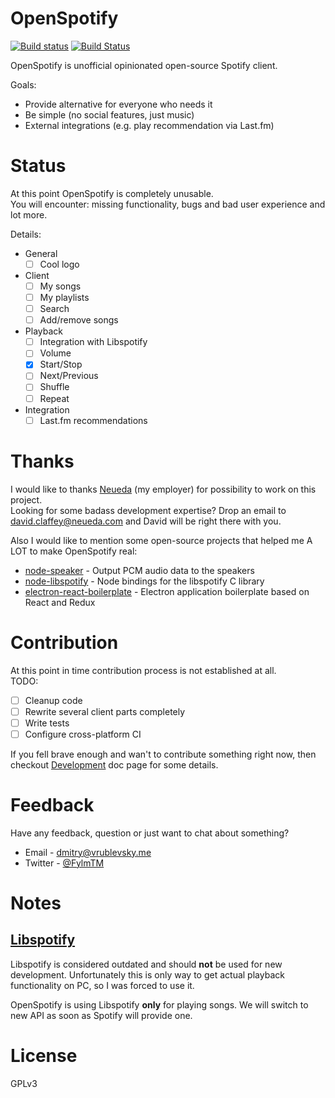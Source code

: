 # OpenSpotify
[![Build status](https://ci.appveyor.com/api/projects/status/hhugqyes72kg06ne/branch/master?svg=true)](https://ci.appveyor.com/project/FylmTM/openspotify/branch/master)
[![Build Status](https://travis-ci.org/LiquidLlama/OpenSpotify.svg?branch=master)](https://travis-ci.org/LiquidLlama/OpenSpotify)

OpenSpotify is unofficial opinionated open-source Spotify client.  

Goals:
* Provide alternative for everyone who needs it
* Be simple (no social features, just music)
* External integrations (e.g. play recommendation via Last.fm)

# Status

At this point OpenSpotify is completely unusable.  
You will encounter: missing functionality, bugs and bad user experience and lot more.

Details:
- General
  - [ ] Cool logo
- Client
  - [ ] My songs
  - [ ] My playlists
  - [ ] Search
  - [ ] Add/remove songs
- Playback
  - [ ] Integration with Libspotify
  - [ ] Volume
  - [x] Start/Stop
  - [ ] Next/Previous
  - [ ] Shuffle
  - [ ] Repeat
- Integration
  - [ ] Last.fm recommendations

# Thanks

I would like to thanks [Neueda](https://neueda.com) (my employer) for possibility to work on this
project.  
Looking for some badass development expertise? Drop an email to david.claffey@neueda.com and David
will be right there with you.

Also I would like to mention some open-source projects that helped me A LOT to make OpenSpotify real:
* [node-speaker](https://github.com/TooTallNate/node-speaker) - Output PCM audio data to the speakers
* [node-libspotify](https://github.com/Floby/node-libspotify) - Node bindings for the libspotify C library
* [electron-react-boilerplate](https://github.com/chentsulin/electron-react-boilerplate) - Electron application boilerplate based on React and Redux

# Contribution

At this point in time contribution process is not established at all.  
TODO:
- [ ] Cleanup code
- [ ] Rewrite several client parts completely
- [ ] Write tests
- [ ] Configure cross-platform CI

If you fell brave enough and wan't to contribute something right now, then checkout [Development]('docs/development.md) doc page for some details.

# Feedback

Have any feedback, question or just want to chat about something?

* Email - dmitry@vrublevsky.me
* Twitter - [@FylmTM](https://twitter.com/FylmTM)

# Notes

## [Libspotify](https://developer.spotify.com/technologies/libspotify/)

Libspotify is considered outdated and should **not** be used for new development.
Unfortunately this is only way to get actual playback functionality on PC, so I was forced to use it.

OpenSpotify is using Libspotify **only** for playing songs. We will switch to new API as soon as Spotify will provide one.

# License

GPLv3 
